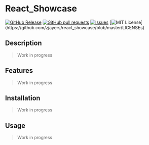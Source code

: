 # React_Showcase
[![GitHub Release](https://img.shields.io/github/release/zjayers/react_showcase.svg?style=flat)]()
[![GitHub pull requests](https://img.shields.io/github/issues-pr/zjayers/react_showcase.svg?style=flat)]()
[![Issues](https://img.shields.io/github/issues-raw/zjayers/react_showcase.svg?maxAge=25000)](https://github.com/zjayers/react_showcase/issues)
[![MIT License](https://img.shields.io/apm/l/atomic-ui.svg?)](https://github.com/zjayers/react_showcase/blob/master/LICENSEs)

## Description

> Work in progress

## Features

> Work in progress

## Installation

> Work in progress

## Usage

> Work in progress